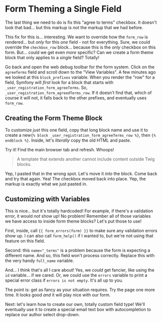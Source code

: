 # Form Theming a Single Field

The last thing we need to do is fix this "agree to terms" checkbox. It doesn't look
that bad... but this markup is *not* the markup that we had before.

This fix for this is... interesting. We want to override how the `form_row` is
rendered... but *only* for this *one* field - not for everything. Sure, we could
override the `checkbox_row` block... because this is the *only* checkbox on this
form. But... could we get even *more* specific? Can we create a form theme block
that only applies to a *single* field? Totally!

Go back and open the web debug toolbar for the form system. Click on the
`agreeTerms` field and scroll down to the "View Variables". A few minutes ago
we looked at this `block_prefixes` variable. When you render the "row" for a field,
Symfony will *first* look for a block that starts with `_user_registration_form_agreeTerms`.
So, `_user_registration_form_agreedTerms_row`. If it doesn't find that, which of
course it will not, it falls back to the other prefixes, and eventually uses `form_row`.

## Creating the Form Theme Block

To customize *just* this one field, copy that long block name and use it to create
a new`{% block _user_registration_form_agreeTerms_row %}`, then `{% endblock %}`.
Inside, let's *literally* copy the old HTML and paste.

Try it! Find the main browser tab and refresh. Whoops!

> A template that extends another cannot include content outside Twig blocks.

Yep, I pasted that in the wrong spot. Let's move it *into* the block. Come back
and try that again. Yea! The checkbox moved back into place. Yep, the markup is
exactly what we just pasted in.

## Customizing with Variables

This is nice... but it's totally hardcoded! For example, if there's a validation
error, it would *not* show up! No problem! Remember all of those variables we have
access to inside form theme blocks? Let's put those to use!

First, inside, call `{{ form_errors(form) }}` to make sure any validation errors
show up. I can also call `form_help()` if I wanted to, but we're not using that
feature on this field.

Second: this `name="_terms"` is a problem because the form is expecting a different
name. And so, this field won't process correctly. Replace this with the very handy
`full_name` variable.

And... I think that's all I care about! Yes, we *could* get fancier, like using
the `id` variable... if we cared. Or, we could use the `errors` variable to print
a special error class if `errors is not empty`. It's all up to you. 

The point is: get as fancy as your situation requires. Try the page one more time.
It looks good *and* it will play nice with our form.

Next: let's learn how to create our own, totally custom field type! We'll eventually
use it to create a special email text box with autocompletion to replace our author
select drop-down.
